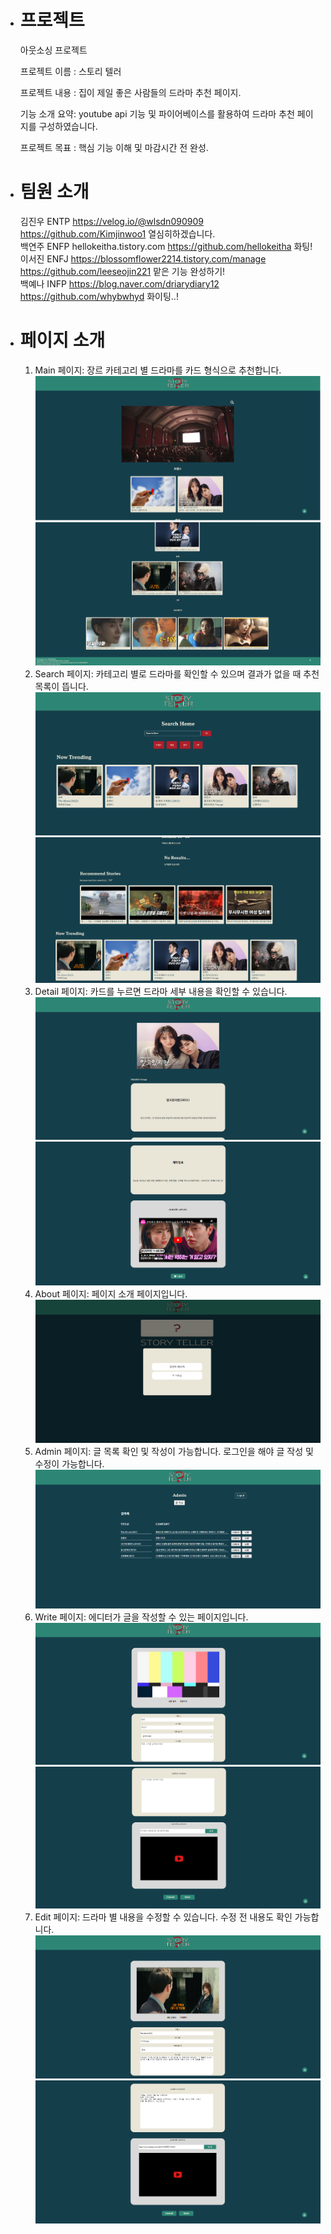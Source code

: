 - # 프로젝트

  아웃소싱 프로젝트

  프로젝트 이름 : 스토리 텔러

  프로젝트 내용 : 집이 제일 좋은 사람들의 드라마 추천 페이지.

  기능 소개 요약: youtube api 기능 및 파이어베이스를 활용하여 드라마 추천 페이지를 구성하였습니다.

  프로젝트 목표 : 핵심 기능 이해 및 마감시간 전 완성.

- # 팀원 소개

  김진우 ENTP https://velog.io/@wlsdn090909 https://github.com/Kimjinwoo1 열심히하겠습니다.<br/> 백연주 ENFP hellokeitha.tistory.com https://github.com/hellokeitha 화팅! <br/> 이서진 ENFJ https://blossomflower2214.tistory.com/manage https://github.com/leeseojin221 맡은 기능 완성하기!<br/> 백예나 INFP https://blog.naver.com/driarydiary12 https://github.com/whybwhyd 화이팅..!

- # 페이지 소개

  1. Main 페이지: 장르 카테고리 별 드라마를 카드 형식으로 추천합니다. ![Alt text](image-13.png)![Alt text](image.png)
  2. Search 페이지: 카테고리 별로 드라마를 확인할 수 있으며 결과가 없을 때 추천 목록이 뜹니다.![Alt text](image-1.png)![Alt text](image-2.png)
  3. Detail 페이지: 카드를 누르면 드라마 세부 내용을 확인할 수 있습니다.![Alt text](image-3.png) ![Alt text](image-4.png)
  4. About 페이지: 페이지 소개 페이지입니다.![Alt text](image-5.png)
  5. Admin 페이지: 글 목록 확인 및 작성이 가능합니다. 로그인을 해야 글 작성 및 수정이 가능합니다.![Alt text](image-6.png)
  6. Write 페이지: 에디터가 글을 작성할 수 있는 페이지입니다.![Alt text](image-7.png) ![Alt text](image-8.png)
  7. Edit 페이지: 드라마 별 내용을 수정할 수 있습니다. 수정 전 내용도 확인 가능합니다.![Alt text](image-9.png) ![Alt text](image-10.png)
